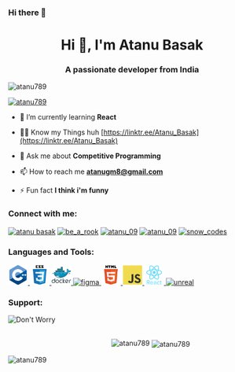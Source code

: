 ### Hi there 👋

<h1 align="center">Hi 👋, I'm Atanu Basak</h1>
<h3 align="center">A passionate developer from India</h3>

<p align="left"> <img src="https://komarev.com/ghpvc/?username=atanu789&label=Profile%20views&color=0e75b6&style=flat" alt="atanu789" /> </p>

<p align="left"> <a href="https://github.com/ryo-ma/github-profile-trophy"><img src="https://github-profile-trophy.vercel.app/?username=atanu789" alt="atanu789" /></a> </p>

- 🌱 I’m currently learning **React**

- 👨‍💻 Know my Things huh [https://linktr.ee/Atanu_Basak](https://linktr.ee/Atanu_Basak)

- 💬 Ask me about **Competitive Programming**

- 📫 How to reach me **atanugm8@gmail.com**

- ⚡ Fun fact **I think i'm funny**

<h3 align="left">Connect with me:</h3>
<p align="left">
<a href="https://linkedin.com/in/atanu basak" target="blank"><img align="center" src="https://raw.githubusercontent.com/rahuldkjain/github-profile-readme-generator/master/src/images/icons/Social/linked-in-alt.svg" alt="atanu basak" height="30" width="40" /></a>
<a href="https://instagram.com/be_a_rook" target="blank"><img align="center" src="https://raw.githubusercontent.com/rahuldkjain/github-profile-readme-generator/master/src/images/icons/Social/instagram.svg" alt="be_a_rook" height="30" width="40" /></a>
<a href="https://www.codechef.com/users/atanu_09" target="blank"><img align="center" src="https://cdn.jsdelivr.net/npm/simple-icons@3.1.0/icons/codechef.svg" alt="atanu_09" height="30" width="40" /></a>
<a href="https://codeforces.com/profile/atanu_09" target="blank"><img align="center" src="https://raw.githubusercontent.com/rahuldkjain/github-profile-readme-generator/master/src/images/icons/Social/codeforces.svg" alt="atanu_09" height="30" width="40" /></a>
<a href="https://www.leetcode.com/snow_codes" target="blank"><img align="center" src="https://raw.githubusercontent.com/rahuldkjain/github-profile-readme-generator/master/src/images/icons/Social/leet-code.svg" alt="snow_codes" height="30" width="40" /></a>
</p>

<h3 align="left">Languages and Tools:</h3>
<p align="left"> <a href="https://www.w3schools.com/cpp/" target="_blank" rel="noreferrer"> <img src="https://raw.githubusercontent.com/devicons/devicon/master/icons/cplusplus/cplusplus-original.svg" alt="cplusplus" width="40" height="40"/> </a> <a href="https://www.w3schools.com/css/" target="_blank" rel="noreferrer"> <img src="https://raw.githubusercontent.com/devicons/devicon/master/icons/css3/css3-original-wordmark.svg" alt="css3" width="40" height="40"/> </a> <a href="https://www.docker.com/" target="_blank" rel="noreferrer"> <img src="https://raw.githubusercontent.com/devicons/devicon/master/icons/docker/docker-original-wordmark.svg" alt="docker" width="40" height="40"/> </a> <a href="https://www.figma.com/" target="_blank" rel="noreferrer"> <img src="https://www.vectorlogo.zone/logos/figma/figma-icon.svg" alt="figma" width="40" height="40"/> </a> <a href="https://www.w3.org/html/" target="_blank" rel="noreferrer"> <img src="https://raw.githubusercontent.com/devicons/devicon/master/icons/html5/html5-original-wordmark.svg" alt="html5" width="40" height="40"/> </a> <a href="https://developer.mozilla.org/en-US/docs/Web/JavaScript" target="_blank" rel="noreferrer"> <img src="https://raw.githubusercontent.com/devicons/devicon/master/icons/javascript/javascript-original.svg" alt="javascript" width="40" height="40"/> </a> <a href="https://reactjs.org/" target="_blank" rel="noreferrer"> <img src="https://raw.githubusercontent.com/devicons/devicon/master/icons/react/react-original-wordmark.svg" alt="react" width="40" height="40"/> </a> <a href="https://unrealengine.com/" target="_blank" rel="noreferrer"> <img src="https://raw.githubusercontent.com/kenangundogan/fontisto/036b7eca71aab1bef8e6a0518f7329f13ed62f6b/icons/svg/brand/unreal-engine.svg" alt="unreal" width="40" height="40"/> </a> </p>

<h3 align="left">Support:</h3>
<p><a href="https://www.buymeacoffee.com/Don't Worry"> <img align="left" src="https://cdn.buymeacoffee.com/buttons/v2/default-yellow.png" height="50" width="210" alt="Don't Worry" /></a></p><br><br>

<p><img align="left" src="https://github-readme-stats.vercel.app/api/top-langs?username=atanu789&show_icons=true&locale=en&layout=compact" alt="atanu789" /></p>

<p>&nbsp;<img align="center" src="https://github-readme-stats.vercel.app/api?username=atanu789&show_icons=true&locale=en" alt="atanu789" /></p>

<p><img align="center" src="https://github-readme-streak-stats.herokuapp.com/?user=atanu789&" alt="atanu789" /></p>
